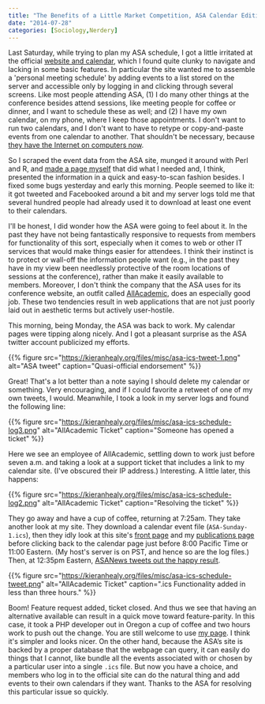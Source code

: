 ```yaml
---
title: "The Benefits of a Little Market Competition, ASA Calendar Edition"
date: "2014-07-28"
categories: [Sociology,Nerdery]
---
```


Last Saturday, while trying to plan my ASA schedule, I got a little irritated at the official [website and calendar](http://convention2.allacademic.com/one/asa/asa14/index.php), which I found quite clunky to navigate and lacking in some basic features. In particular the site wanted me to assemble a 'personal meeting schedule' by adding events to a list stored on the server and accessible only by logging in and clicking through several screens. Like most people attending ASA, (1) I do many other things at the conference besides attend sessions, like meeting people for coffee or dinner, and I want to schedule these as well; and (2) I have my own calendar, on my phone, where I keep those appointments. I don't want to run two calendars, and I don't want to have to retype or copy-and-paste events from one calendar to another. That shouldn't be necessary, because [they have the Internet on computers now](https://www.youtube.com/watch?v=YozC8yFrZKI).

So I scraped the event data from the ASA site, munged it around with Perl and R, and [made a page myself](https://kieranhealy.org/asa2014/) that did what I needed and, I think, presented the information in a quick and easy-to-scan fashion besides. I fixed some bugs yesterday and early this morning. People seemed to like it: it got tweeted and Facebooked around a bit and my server logs told me that several hundred people had already used it to download at least one event to their calendars.

I'll be honest, I did wonder how the ASA were going to feel about it. In the past they have not being fantastically responsive to requests from members for functionality of this sort, especially when it comes to web or other IT services that would make things easier for attendees. I think their instinct is to protect or wall-off the information people want (e.g., in the past they have in my view been needlessly protective of the room locations of sessions at the conference), rather than make it easily available to members. Moreover, I don't think the company that the ASA uses for its conference website, an outfit called [AllAcademic](http://www.allacademic.com), does an especially good job. These two tendencies result in web applications that are not just poorly laid out in aesthetic terms but actively user-hostile.

This morning, being Monday, the ASA was back to work. My calendar pages were tipping along nicely. And I got a pleasant surprise as the ASA twitter account publicized my efforts.

{{% figure src="https://kieranhealy.org/files/misc/asa-ics-tweet-1.png" alt="ASA tweet" caption="Quasi-official endorsement" %}}

Great! That's a lot better than a note saying I should delete my calendar or something. Very encouraging, and if I could favorite a retweet of one of my own tweets, I would. Meanwhile, I took a look in my server logs and found the following line:

{{% figure src="https://kieranhealy.org/files/misc/asa-ics-schedule-log3.png" alt="AllAcademic Ticket" caption="Someone has opened a ticket" %}}

Here we see an employee of AllAcademic, settling down to work just before seven a.m. and taking a look at a support ticket that includes a link to my calendar site. (I've obscured their IP address.) Interesting. A little later, this happens:

{{% figure src="https://kieranhealy.org/files/misc/asa-ics-schedule-log2.png" alt="AllAcademic Ticket" caption="Resolving the ticket" %}}

They go away and have a cup of coffee, returning at 7:25am. They take another look at my site. They download a calendar event file (`ASA-Sunday-1.ics`), then they idly look at this site's [front page](https://kieranhealy.org/) and my [publications page](https://kieranhealy.org/publications/) before clicking back to the calendar page just before 8:00 Pacific Time or 11:00 Eastern. (My host's server is on PST, and hence so are the log files.) Then, at 12:35pm Eastern, [ASANews tweets out the happy result](https://twitter.com/ASAnews/status/493796943987220480).


{{% figure src="https://kieranhealy.org/files/misc/asa-ics-schedule-tweet.png" alt="AllAcademic Ticket" caption=".ics Functionality added in less than three hours." %}}

Boom! Feature request added, ticket closed. And thus we see that having an alternative available can result in a quick move toward feature-parity. In this case, it took a PHP developer out in Oregon a cup of coffee and two hours work to push out the change. You are still welcome to use [my page](https://kieranhealy.org/asa2014/). I think it's simpler and looks nicer. On the other hand, because the ASA’s site is backed by a proper database that the webpage can query, it can easily do things that I cannot, like bundle all the events associated with or chosen by a particular user into a single `.ics` file. But now you have a choice, and members who log in to the official site can do the natural thing and add events to their own calendars if they want. Thanks to the ASA for resolving this particular issue so quickly. 


